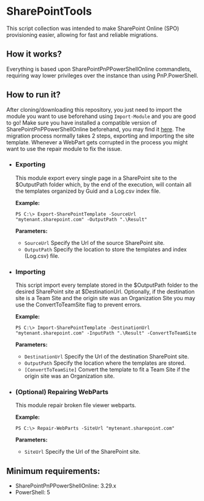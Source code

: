 # SharePointTools
This script collection was intended to make SharePoint Online (SPO) provisioning easier, allowing for fast and reliable migrations.

## How it works?
Everything is based upon SharePointPnPPowerShellOnline commandlets, requiring way lower privileges over the instance than using PnP.PowerShell.

## How to run it?
After cloning/downloading this repository, you just need to import the module you want to use beforehand using `Import-Module` and you are good to go! Make sure you have installed a compatible version of SharePointPnPPowerShellOnline beforehand, you may find it [here](https://www.powershellgallery.com/packages/SharePointPnPPowerShellOnline).
The migration process normally takes 2 steps, exporting and importing the site template. Whenever a WebPart gets corrupted in the process you might want to use the repair module to fix the issue.
- ### Exporting
  This module export every single page in a SharePoint site to the $OutputPath folder which, by the end of the execution, will contain all the templates organized by Guid and a Log.csv index file.
    
    **Example:**
    
    ```PS C:\> Export-SharePointTemplate -SourceUrl "mytenant.sharepoint.com" -OutputPath ".\Result"```
        
    **Parameters:** 
      
    - `SourceUrl` Specify the Url of the source SharePoint site.
    - `OutputPath` Specify the location to store the templates and index (Log.csv) file.

- ### Importing
  This script import every template stored in the $OutputPath folder to the desired SharePoint site at $DestinationUrl. Optionally, if the destination site is a Team Site and the origin site was an Organization Site you may use the ConvertToTeamSite flag to prevent errors.
    
    **Example:**
    
    ```PS C:\> Import-SharePointTemplate -DestinationUrl "mytenant.sharepoint.com" -InputPath ".\Result" -ConvertToTeamSite```
        
    **Parameters:** 
      
    - `DestinationUrl` Specify the Url of the destination SharePoint site.
    - `OutputPath` Specify the location where the templates are stored.
    - `[ConvertToTeamSite]` Convert the template to fit a Team Site if the origin site was an Organization site.

- ### (Optional) Repairing WebParts
  This module repair broken file viewer webparts.
    
    **Example:**
    
    ```PS C:\> Repair-WebParts -SiteUrl "mytenant.sharepoint.com"```
        
    **Parameters:** 
      
    - `SiteUrl` Specify the Url of the SharePoint site.

## Minimum requirements:
 - SharePointPnPPowerShellOnline: 3.29.x
 - PowerShell: 5

